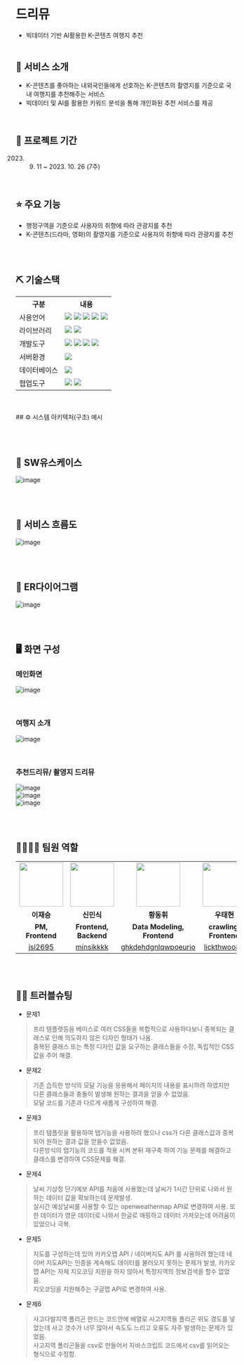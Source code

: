 # 드리뮤
- 빅데이터 기반 AI활용한 K-콘텐츠 여행지 추천
<br><br>

## 👀 서비스 소개
 - K-콘텐츠를 좋아하는 내외국인들에게 선호하는 K-콘텐츠의 촬영지를 기준으로 국내 여행지를 추천해주는 서비스
 - 빅데이터 및 AI를 활용한 키워드 분석을 통해 개인화된 추천 서비스를 제공
<br>

## 📅 프로젝트 기간
2023. 09. 11 ~ 2023. 10. 26 (7주)
<br>

## ⭐ 주요 기능
* 행정구역을 기준으로 사용자의 취향에 따라 관광지를 추천
* K-콘텐츠(드라마, 영화)의 촬영지를 기준으로 사용자의 취향에 따라 관광지를 추천

<br><br>


## ⛏ 기술스택
<table>
    <tr>
        <th>구분</th>
        <th>내용</th>
    </tr>
    <tr>
        <td>사용언어</td>
        <td>
            <img src="https://img.shields.io/badge/Java-007396?style=for-the-badge&logo=java&logoColor=white"/>
            <img src="https://img.shields.io/badge/HTML5-E34F26?style=for-the-badge&logo=HTML5&logoColor=white"/>
            <img src="https://img.shields.io/badge/CSS3-1572B6?style=for-the-badge&logo=CSS3&logoColor=white"/>
            <img src="https://img.shields.io/badge/JavaScript-F7DF1E?style=for-the-badge&logo=JavaScript&logoColor=white"/>
            <img src="https://img.shields.io/badge/Python-3776AB?style=for-the-badge&logo=Python&logoColor=white"/>
        </td>
    </tr>
    <tr>
        <td>라이브러리</td>
        <td>
            <img src="https://img.shields.io/badge/BootStrap-7952B3?style=for-the-badge&logo=BootStrap&logoColor=white"/>
            <img src="https://img.shields.io/badge/GoogleAPI-32CD32?style=for-the-badge&logo=Google Maps&logoColor=white">
        </td>
    </tr>
    <tr>
        <td>개발도구</td>
        <td>
            <img src="https://img.shields.io/badge/Eclipse-2C2255?style=for-the-badge&logo=Eclipse&logoColor=white"/>
            <img src="https://img.shields.io/badge/VSCode-007ACC?style=for-the-badge&logo=VisualStudioCode&logoColor=white"/>
            <img src="https://img.shields.io/badge/VSCode-007ACC?style=for-the-badge&logo=VisualStudioCode&logoColor=white"/>
            <img src="https://img.shields.io/badge/Jupyter-F37626?style=for-the-badge&logo=Jupyter&logoColor=white"/>
        </td>
    </tr>
    <tr>
        <td>서버환경</td>
        <td>
            <img src="https://img.shields.io/badge/Apache Tomcat-D22128?style=for-the-badge&logo=Apache Tomcat&logoColor=white"/>
        </td>
    </tr>
    <tr>
        <td>데이터베이스</td>
        <td>
            <img src="https://img.shields.io/badge/Oracle 11g-F80000?style=for-the-badge&logo=Oracle&logoColor=white"/>
        </td>
    </tr>
    <tr>
        <td>협업도구</td>
        <td>
            <img src="https://img.shields.io/badge/Git-F05032?style=for-the-badge&logo=Git&logoColor=white"/>
            <img src="https://img.shields.io/badge/GitHub-181717?style=for-the-badge&logo=GitHub&logoColor=white"/>
        </td>
    </tr>
</table>

<br>
<br>
## ⚙ 시스템 아키텍처(구조) 예시 

<br><br>

## 📌 SW유스케이스
![image](https://github.com/2022-SMHRD-DCX-BigData-7/DriMyu/assets/139085299/4b4745d2-818b-4bb0-bfc8-1d0130684bab)

<br><br>

## 📌 서비스 흐름도
![image](https://github.com/2022-SMHRD-DCX-BigData-7/DriMyu/assets/139085299/abf52fbe-fa06-490f-9f46-d429d1007132)


<br><br>

## 📌 ER다이어그램
![image](https://github.com/2022-SMHRD-DCX-BigData-7/DriMyu/assets/139085299/4ca91d11-9f35-4504-b9a8-96832e999574)


<br><br>

## 🖥 화면 구성

### 메인화면
![image](https://github.com/2022-SMHRD-DCX-BigData-7/DriMyu/assets/139085299/d8843cde-8b9e-4520-b1ea-91fde1928705)

<br>

### 여행지 소개
![image](https://github.com/2022-SMHRD-DCX-BigData-7/DriMyu/assets/139085299/8ad66f9f-2ec2-4c20-bf52-f37951b3d344)

<br>

### 추천드리뮤/ 촬영지 드리뮤
![image](https://github.com/2022-SMHRD-DCX-BigData-7/DriMyu/assets/139085299/6dfcd255-88d0-4c31-b538-f622e1c177ef)
<br>
![image](https://github.com/2022-SMHRD-DCX-BigData-7/DriMyu/assets/139085299/a46c0517-ccb0-4cfa-8ddc-6c02cce25c93)
<br>
![image](https://github.com/2022-SMHRD-DCX-BigData-7/DriMyu/assets/139085299/9d2f727c-714f-47de-bb0b-f65ec726c4d4)


<br>
<br>

## 👨‍👩‍👦‍👦 팀원 역할
<table>
  <tr>
    <td align="center"><img src="https://pbs.twimg.com/media/B-n6uPYUUAAZSUx.png" width="100" height="100"/></td>
    <td align="center"><img src="https://item.kakaocdn.net/do/fd49574de6581aa2a91d82ff6adb6c0115b3f4e3c2033bfd702a321ec6eda72c" width="100" height="100"/></td>
    <td align="center"><img src="https://mblogthumb-phinf.pstatic.net/20160127_177/krazymouse_1453865104404DjQIi_PNG/%C4%AB%C4%AB%BF%C0%C7%C1%B7%BB%C1%EE_%B6%F3%C0%CC%BE%F0.png?type=w2" width="100" height="100"/></td>
    <td align="center"><img src="https://i.pinimg.com/236x/ed/bb/53/edbb53d4f6dd710431c1140551404af9.jpg" width="100" height="100"/></td>
    <td align="center"><img src="https://mb.ntdtv.kr/assets/uploads/2019/01/Screen-Shot-2019-01-08-at-4.31.55-PM-e1546932545978.png" width="100" height="100"/></td>
  </tr>
  <tr>
    <td align="center"><strong>이재승</strong></td>
    <td align="center"><strong>신민식</strong></td>
    <td align="center"><strong>황동휘</strong></td>
    <td align="center"><strong>우태현</strong></td>
    <td align="center"><strong>이창훈</strong></td>
  </tr>
  <tr>
    <td align="center"><b>PM, Frontend</b></td>
    <td align="center"><b>Frontend, Backend</b></td>
    <td align="center"><b>Data Modeling, Frontend</b></td>
    <td align="center"><b> crawling, Frontend</b></td>
    <td align="center"><b> crawling, Backend</b></td>
    
  </tr>
  <tr>
    <td align="center"><a href="https://github.com/jsl2695" target='_blank'>jsl2695</a></td>
    <td align="center"><a href="https://github.com/minsikkkk" target='_blank'>minsikkkk</a></td>
    <td align="center"><a href="https://github.com/ghkdehdgnlqwpoeurio" target='_blank'>ghkdehdgnlqwpoeurio</a></td>
    <td align="center"><a href="https://github.com/lickthwoo88" target='_blank'>lickthwoo88</a></td>
    <td align="center"><a href="https://github.com/sogoodjace" target='_blank'>sogoodjace</a></td>
  </tr>
</table>
<br><br>

## 🤾‍♂️ 트러블슈팅 <br> 
* 문제1
>프리 템플렛등을 베이스로 여러 CSS들을 복합적으로 사용하다보니 중복되는 클래스로 인해 의도하지 않은 디자인 형태가 나옴.<br>
> 중복된 클래스 또는 특정 디자인 값을 요구하는 클래스들을 수정, 독립적인 CSS값을 주어 해결.<br>
  
* 문제2
> 기존 습득한 방식의 모달 기능을 응용해서 페이지의 내용을 표시하려 하였지만 다른 클래스들과 충돌이 발생해 원하는 결과을 얻을 수 없었음.<br>
> 모달 코드를 기존과 다르게 새롭게 구성하여 해결.<br>
  
* 문제3
> 프리 템플릿을 활용하여 탭기능을 사용하려 했으나 css가 다른 클래스값과 중복되어 원하는 결과 값을 얻을수 없었음.<br>
> 다른방식의 탭기능의 코드를 적용 시켜 본뒤 재구축 하여 기능 문제를 해결하고 클래스를 변경하여 CSS문제를 해결.<br>
 
* 문제4
> 날씨 기상청 단기예보 API를 처음에 사용했는데 날씨가 1시간 단위로 나와서 원하는 데이터 값을 확보하는데 문제발생.<br>
> 실시간 예상날씨를 사용할 수 있는 openweathermap API로 변경하여 사용. 또한 데이터가 영문 데이터로 나와서 한글로 매핑하고 데이터 가져오는데 어려움이 있었으나 극복.<br>

* 문제5
> 지도를 구성하는데 있어 카카오맵 API / 네이버지도 API 를 사용하려 했는데 네이버 지도API는 인증을 계속해도 데이터를 불러오지 못하는 문제가 발생, 카카오맵 API는 자체 지오코딩 지원을 하지 않아서 특정지역의 정보검색을 할수 없었음.<br>
> 지오코딩을 지원해주는 구글맵 API로 변경하여 사용.<br>

* 문제6
>사고다발지역 폴리곤 만드는 코드안에 배열로 사고지역들 폴리곤 위도 경도를 넣었는데 사고 갯수가 너무 많아서 속도도 느리고 오류도 자주 발생하는 문제가 있었음.<br>
>사고지역 폴리곤들을 csv로 만들어서 자바스크립트 코드에서 csv를 읽어오는 형식으로 수정함.<br>
